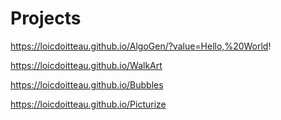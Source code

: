 # Projects
https://loicdoitteau.github.io/AlgoGen/?value=Hello,%20World!

https://loicdoitteau.github.io/WalkArt

https://loicdoitteau.github.io/Bubbles

https://loicdoitteau.github.io/Picturize
